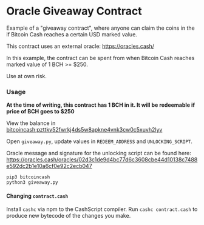 # Oracle Giveaway Contract

Example of a "giveaway contract", where anyone can claim the coins in the
if Bitcoin Cash reaches a certain USD marked value.

This contract uses an external oracle: https://oracles.cash/

In this example, the contract can be spent from when Bitcoin Cash reaches
marked value of 1 BCH >= $250.

Use at own risk.

### Usage

**At the time of writing, this contract has 1 BCH in it. It will be redeemable
if price of BCH goes to $250**

View the balance in [bitcoincash:pzttkv52fwrkj4ds5w8apkne4vnk3cw0c5xuvh2lyv](https://explorer.bitcoinunlimited.info/address/bitcoincash:pzttkv52fwrkj4ds5w8apkne4vnk3cw0c5xuvh2lyv)

Open `giveaway.py`, update values in `REDEEM_ADDRESS` and `UNLOCKING_SCRIPT`.

Oracle message and signature for the unlocking script can be found here:
https://oracles.cash/oracles/02d3c1de9d4bc77d6c3608cbe44d10138c7488e592dc2b1e10a6cf0e92c2ecb047

```
pip3 bitcoincash
python3 giveaway.py
```

#### Changing `contract.cash`

Install `cashc` via npm to the CashScript compiler. Run `cashc contract.cash`
to produce new bytecode of the changes you make.
